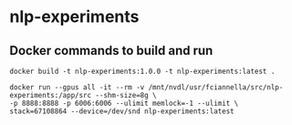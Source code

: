 # nlp-experiments

## Docker commands to build and run

```
docker build -t nlp-experiments:1.0.0 -t nlp-experiments:latest . 

docker run --gpus all -it --rm -v /mnt/nvdl/usr/fciannella/src/nlp-experiments:/app/src --shm-size=8g \
-p 8888:8888 -p 6006:6006 --ulimit memlock=-1 --ulimit \
stack=67108864 --device=/dev/snd nlp-experiments:latest
```